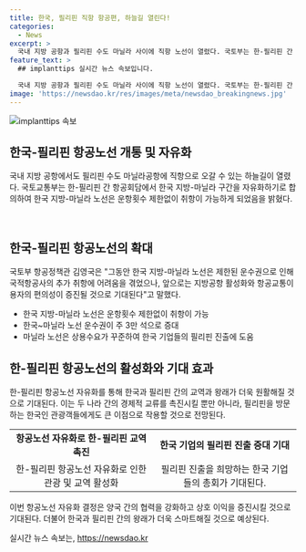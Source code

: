 ```yaml
---
title: 한국, 필리핀 직항 항공편, 하늘길 열린다!
categories:
  - News
excerpt: >
  국내 지방 공항과 필리핀 수도 마닐라 사이에 직항 노선이 열렸다. 국토부는 한-필리핀 간 항공회담을 통해 한국 지방-마닐라 구간을 자유화하기로 합의했다고 발표했다. 이로 인해 한국 지방-마닐라 노선의 운항횟수 제한이 없어지며, 운수권도 확대됐다. 이는 국내 기업들의 필리핀 진출에도 도움이 될 것으로 예상된다. (출처: 정책브리핑 www.korea.kr)
feature_text: >
  ## implanttips 실시간 뉴스 속보입니다.

  국내 지방 공항과 필리핀 수도 마닐라 사이에 직항 노선이 열렸다. 국토부는 한-필리핀 간 항공회담을 통해 한국 지방-마닐라 구간을 자유화하기로 합의했다고 발표했다. 이로 인해 한국 지방-마닐라 노선의 운항횟수 제한이 없어지며, 운수권도 확대됐다. 이는 국내 기업들의 필리핀 진출에도 도움이 될 것으로 예상된다. (출처: 정책브리핑 www.korea.kr)
image: 'https://newsdao.kr/res/images/meta/newsdao_breakingnews.jpg'
---
```


<p><img src="https://newsdao.kr/res/images/meta/newsdao_breakingnews.jpg" alt="implanttips 속보" /></p>

<h2 data-ke-size="size26">한국-필리핀 항공노선 개통 및 자유화</h2>

<p>국내 지방 공항에서도 필리핀 수도 마닐라공항에 직항으로 오갈 수 있는 하늘길이 열렸다. 국토교통부는 한-필리핀 간 항공회담에서 한국 지방-마닐라 구간을 자유화하기로 합의하여 한국 지방-마닐라 노선은 운항횟수 제한없이 취항이 가능하게 되었음을 밝혔다.</p>

<p data-ke-size="size16">&nbsp;</p>

<h2 data-ke-size="size24">한국-필리핀 항공노선의 확대</h2>

<p>국토부 항공정책관 김영국은 "그동안 한국 지방-마닐라 노선은 제한된 운수권으로 인해 국적항공사의 추가 취항에 어려움을 겪었으나, 앞으로는 지방공항 활성화와 항공교통이용자의 편의성이 증진될 것으로 기대된다"고 말했다.</p>

<ul>
  <li>한국 지방-마닐라 노선은 운항횟수 제한없이 취항이 가능</li>
  <li>한국~마닐라 노선 운수권이 주 3만 석으로 증대</li>
  <li>마닐라 노선은 상용수요가 꾸준하여 한국 기업들의 필리핀 진출에 도움</li>
</ul>

<h2 data-ke-size="size24">한-필리핀 항공노선의 활성화와 기대 효과</h2>

<p>한-필리핀 항공노선 자유화를 통해 한국과 필리핀 간의 교역과 왕래가 더욱 원활해질 것으로 기대된다. 이는 두 나라 간의 경제적 교류를 촉진시킬 뿐만 아니라, 필리핀을 방문하는 한국인 관광객들에게도 큰 이점으로 작용할 것으로 전망된다.</p>

<table>
    <tr>
        <td style="text-align: center; height: 17px;"><b>항공노선 자유화로 한-필리핀 교역 촉진</b></td>
        <td style="text-align: center; height: 17px;"><b>한국 기업의 필리핀 진출 증대 기대</b></td>
    </tr>
    <tr>
        <td style="text-align: center; height: 17px;">한-필리핀 항공노선 자유화로 인한 관광 및 교역 활성화</td>
        <td style="text-align: center; height: 17px;">필리핀 진출을 희망하는 한국 기업들의 총회가 기대된다.</td>
    </tr>
</table>

<p>이번 항공노선 자유화 결정은 양국 간의 협력을 강화하고 상호 이익을 증진시킬 것으로 기대된다. 더불어 한국과 필리핀 간의 왕래가 더욱 스마트해질 것으로 예상된다.</p>
실시간 뉴스 속보는, <a href="https://newsdao.kr" rel="dofollow">https://newsdao.kr</a>


